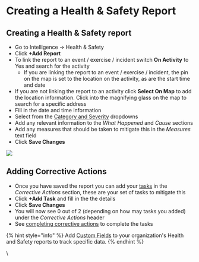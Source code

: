 # Creating a Health & Safety Report

## Creating a Health & Safety report

* Go to Intelligence -> Health & Safety
* Click **+Add Report**
* To link the report to an event / exercise / incident switch **On Activity** to Yes and search for the activity
  * If you are linking the report to an event / exercise / incident, the pin on the map is set to the location on the activity, as are the start time and date
* If you are not linking the report to an activity click **Select On Map** to add the location information. Click into the magnifying glass on the map to search for a specific address
* Fill in the date and time information
* Select from the [Category and Severity](configuring-the-categories-and-severities.md) dropdowns
* Add any relevant information to the _What Happened_ and _Cause_ sections
* Add any measures that should be taken to mitigate this in the _Measures_ text field
* Click **Save Changes**

![](<../../.gitbook/assets/creating health and safety reports.gif>)

## Adding Corrective Actions

* Once you have saved the report you can add your [tasks](../tasks/) in the _Corrective Actions_ section, these are your set of tasks to mitigate this&#x20;
* Click **+Add Task** and fill in the the details
* Click **Save Changes**
* You will now see 0 out of 2 (depending on how may tasks you added) under the _Corrective Actions_ header
* See [completing corrective actions](completing-corrective-actions.md) to complete the tasks

{% hint style="info" %}
Add [Custom Fields](../custom-fields/) to your organization's Health and Safety reports to track specific data.
{% endhint %}

\
